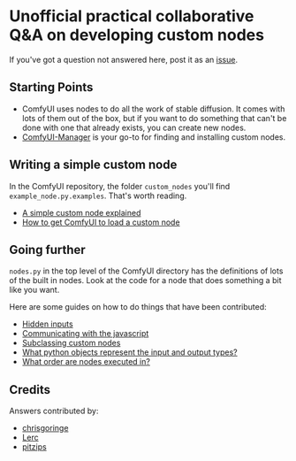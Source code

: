 # Unofficial practical collaborative Q&A on developing custom nodes

If you've got a question not answered here, post it as an [issue](https://github.com/chrisgoringe/Comfy-Custom-Node-How-To/issues).

## Starting Points

- ComfyUI uses nodes to do all the work of stable diffusion. It comes with lots of them out of the box, but if you want to do something that can't be done with one that already exists, you can create new nodes.
- [ComfyUI-Manager](https://github.com/ltdrdata/ComfyUI-Manager) is your go-to for finding and installing custom nodes.

## Writing a simple custom node

In the ComfyUI repository, the folder `custom_nodes` you'll find `example_node.py.examples`. That's worth reading. 

- [A simple custom node explained](./answers/simple_node.md) 
- [How to get ComfyUI to load a custom node](./answers/deploying%20a%20custom%20node.md)

## Going further

`nodes.py` in the top level of the ComfyUI directory has the definitions of lots of the built in nodes. Look at the code for a node that does something a bit like you want.

Here are some guides on how to do things that have been contributed:
- [Hidden inputs](./answers/hidden_inputs.md)
- [Communicating with the javascript](./answers/front_end.md)
- [Subclassing custom nodes](./answers/subclassing.md)
- [What python objects represent the input and output types?](./answers/data_types.md)
- [What order are nodes executed in?](./answers/execution_order.md)

## Credits

Answers contributed by:
- [chrisgoringe](https://github.com/chrisgoringe)
- [Lerc](https://github.com/Lerc)
- [pitzips](https://www.reddit.com/user/pitzips/)